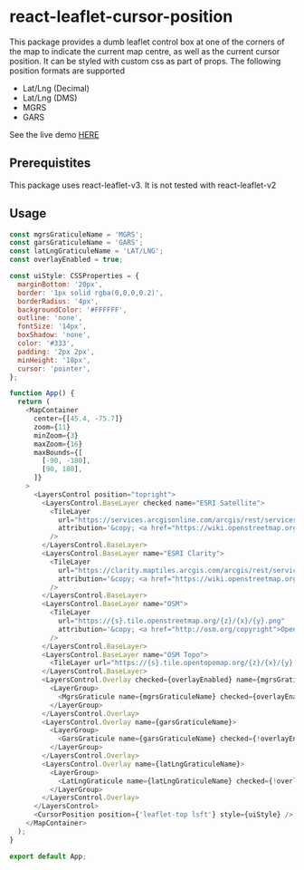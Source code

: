 # react-leaflet-cursor-position

This package provides a dumb leaflet control box at one of the corners of the map to indicate the current map centre, as well as the current cursor position. It can be styled with custom css as part of props. The following position formats are supported

- Lat/Lng (Decimal)
- Lat/Lng (DMS)
- MGRS
- GARS

See the live demo [HERE](https://dnlbaldwin.github.io/React-Leaflet-Cursor-Position/)

## Prerequistites

This package uses react-leaflet-v3. It is not tested with react-leaflet-v2

## Usage

```js
const mgrsGraticuleName = 'MGRS';
const garsGraticuleName = 'GARS';
const latLngGraticuleName = 'LAT/LNG';
const overlayEnabled = true;

const uiStyle: CSSProperties = {
  marginBottom: '20px',
  border: '1px solid rgba(0,0,0,0.2)',
  borderRadius: '4px',
  backgroundColor: '#FFFFFF',
  outline: 'none',
  fontSize: '14px',
  boxShadow: 'none',
  color: '#333',
  padding: '2px 2px',
  minHeight: '18px',
  cursor: 'pointer',
};

function App() {
  return (
    <MapContainer
      center={[45.4, -75.7]}
      zoom={11}
      minZoom={3}
      maxZoom={16}
      maxBounds={[
        [-90, -180],
        [90, 180],
      ]}
    >
      <LayersControl position="topright">
        <LayersControl.BaseLayer checked name="ESRI Satellite">
          <TileLayer
            url="https://services.arcgisonline.com/arcgis/rest/services/World_Imagery/MapServer/tile/{z}/{y}/{x}"
            attribution='&copy; <a href="https://wiki.openstreetmap.org/wiki/Esri"></a> contributors'
          />
        </LayersControl.BaseLayer>
        <LayersControl.BaseLayer name="ESRI Clarity">
          <TileLayer
            url="https://clarity.maptiles.arcgis.com/arcgis/rest/services/World_Imagery/MapServer/tile/{z}/{y}/{x}"
            attribution='&copy; <a href="https://wiki.openstreetmap.org/wiki/Esri"></a> contributors'
          />
        </LayersControl.BaseLayer>
        <LayersControl.BaseLayer name="OSM">
          <TileLayer
            url="https://{s}.tile.openstreetmap.org/{z}/{x}/{y}.png"
            attribution='&copy; <a href="http://osm.org/copyright">OpenStreetMap</a> contributors'
          />
        </LayersControl.BaseLayer>
        <LayersControl.BaseLayer name="OSM Topo">
          <TileLayer url="https://{s}.tile.opentopomap.org/{z}/{x}/{y}.png" attribution="OSM" />
        </LayersControl.BaseLayer>
        <LayersControl.Overlay checked={overlayEnabled} name={mgrsGraticuleName}>
          <LayerGroup>
            <MgrsGraticule name={mgrsGraticuleName} checked={overlayEnabled} />
          </LayerGroup>
        </LayersControl.Overlay>
        <LayersControl.Overlay name={garsGraticuleName}>
          <LayerGroup>
            <GarsGraticule name={garsGraticuleName} checked={!overlayEnabled} />
          </LayerGroup>
        </LayersControl.Overlay>
        <LayersControl.Overlay name={latLngGraticuleName}>
          <LayerGroup>
            <LatLngGraticule name={latLngGraticuleName} checked={!overlayEnabled} />
          </LayerGroup>
        </LayersControl.Overlay>
      </LayersControl>
      <CursorPosition position={'leaflet-top lsft'} style={uiStyle} />
    </MapContainer>
  );
}

export default App;
```

